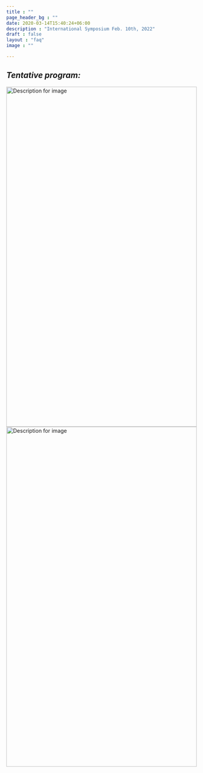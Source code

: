 ```yaml
---
title : ""
page_header_bg : ""
date: 2020-03-14T15:40:24+06:00
description : "International Symposium Feb. 10th, 2022"
draft : false
layout : "faq"
image : ""

---
```


## _Tentative program:_ 

<img src="https://monosnap.com/image/RVmmymfn3WJri7LCUKLHOrtkyzE6fK.png" alt="Description for image" width="100%" height="900">
<img src="https://monosnap.com/image/CjPoFvfkzr7dV0EFzTK9miIxQyn39C.png" alt="Description for image" width="100%" height="900">